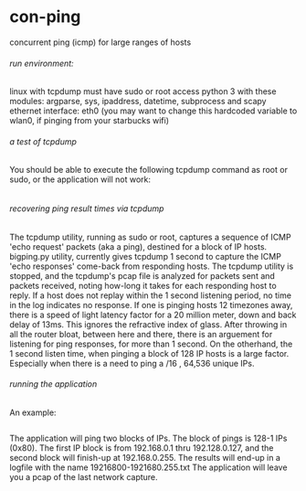 # con-ping
concurrent ping (icmp) for large ranges of hosts

###### run environment:
linux with tcpdump
must have sudo or root access
python 3 with these modules: argparse, sys, ipaddress, datetime, subprocess and scapy
ethernet interface: eth0 (you may want to change this hardcoded variable to wlan0, if pinging from your starbucks wifi)

###### a test of tcpdump
You should be able to execute the following tcpdump command as root or sudo, or the application will not work:

```tcpdump -i eth0 -U -n icmp -w myfav.pcap
```
    
###### recovering ping result times via tcpdump

The tcpdump utility, running as sudo or root, captures a sequence of ICMP 'echo request' packets (aka a ping), destined for a block of IP hosts.
bigping.py utility, currently gives tcpdump 1 second to capture the ICMP 'echo responses' come-back from responding hosts.
The tcpdump utility is stopped, and the tcpdump's pcap file is analyzed for packets sent and packets received, noting how-long it takes for each responding host to reply.
If a host does not replay within the 1 second listening period, no time in the log indicates no response.
If one is pinging hosts 12 timezones away, there is a speed of light latency factor for a 20 million meter, down and back delay of 13ms.
This ignores the refractive index of glass. After throwing in all the router bloat, between here and there, there is an arguement for listening for ping responses, for more than 1 second.
On the otherhand, the 1 second listen time, when pinging a block of 128 IP hosts is a large factor.  Especially when there is a need to ping a /16 , 64,536 unique IPs.

###### running the application

An example:

```python bigping.py 192.168.0.1 0x80 2
```
The application will ping two blocks of IPs.
The block of pings is 128-1 IPs (0x80).
The first IP block is from 192.168.0.1 thru 192.128.0.127, and the second block will finish-up at 192.168.0.255.
The results will end-up in a logfile with the name 19216800-1921680.255.txt
The application will leave you a pcap of the last network capture.
